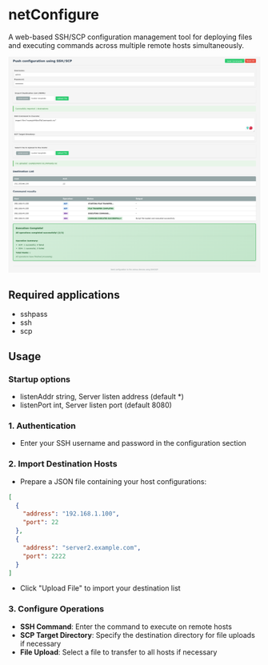 # netConfigure

A web-based SSH/SCP configuration management tool for deploying files and executing commands across multiple remote hosts simultaneously.

![netConfigure Screenshot](screenCapture.png)

## Required applications
- sshpass
- ssh
- scp

## Usage
### Startup options
- listenAddr string, Server listen address (default *)
- listenPort int, Server listen port (default 8080)


### 1. Authentication
- Enter your SSH username and password in the configuration section

### 2. Import Destination Hosts
- Prepare a JSON file containing your host configurations:
```json
[
  {
    "address": "192.168.1.100",
    "port": 22
  },
  {
    "address": "server2.example.com",
    "port": 2222
  }
]
```
- Click "Upload File" to import your destination list

### 3. Configure Operations
- **SSH Command**: Enter the command to execute on remote hosts
- **SCP Target Directory**: Specify the destination directory for file uploads if necessary
- **File Upload**: Select a file to transfer to all hosts if necessary
